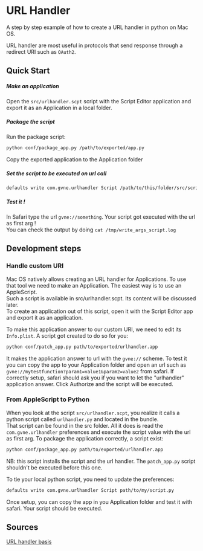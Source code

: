 # URL Handler

A step by step example of how to create a URL handler in python on Mac OS.

URL handler are most useful in protocols that send response through a redirect
URI such as `OAuth2`.

## Quick Start

##### Make an application
Open the `src/urlhandler.scpt` script with the Script Editor application and
export it as an Application in a local folder.

##### Package the script
Run the package script:
```bash
python conf/package_app.py /path/to/exported/app.py
```
Copy the exported application to the Application folder

##### Set the script to be executed on url call
```bash
defaults write com.gvne.urlhandler Script /path/to/this/folder/src/script.py
```

##### Test it !
In Safari type the url `gvne://something`. Your script got executed with the url
as first arg !  
You can check the output by doing `cat /tmp/write_args_script.log`

## Development steps

### Handle custom URI

Mac OS natively allows creating an URL handler for Applications. To use that
tool we need to make an Application. The easiest way is to use an AppleScript.  
Such a script is available in src/urlhandler.scpt. Its content will be discussed
later.  
To create an application out of this script, open it with the Script Editor app
and export it as an application.

To make this application answer to our custom URI, we need to edit its
`Info.plist`. A script got created to do so for you:
```bash
python conf/patch_app.py path/to/exported/urlhandler.app
```
It makes the application answer to url with the `gvne://` scheme.
To test it you can copy the app to your Application folder and open an url such
as `gvne://mytestfunction?param1=value1&param2=value2` from safari. If correctly
setup, safari should ask you if you want to let the "urlhandler" application
answer. Click Authorize and the script will be executed.

### From AppleScript to Python

When you look at the script `src/urlhandler.scpt`, you realize it calls a python
script called `urlhandler.py` and located in the bundle.  
That script can be found in the src folder. All it does is read the
`com.gvne.urlhandler` preferences and execute the script value with the url as
first arg.
To package the application correctly, a script exist:
```bash
python conf/package_app.py path/to/exported/urlhandler.app
```
NB: this script installs the script and the url handler. The `patch_app.py`
script shouldn't be executed before this one.  

To tie your local python script, you need to update the preferences:
```bash
defaults write com.gvne.urlhandler Script path/to/my/script.py
```

Once setup, you can copy the app in you Application folder and test it with
safari. Your script should be executed.

## Sources

[URL handler basis](https://stackoverflow.com/questions/2418910/osx-defining-a-new-url-handler-that-points-straight-at-a-python-script  )
